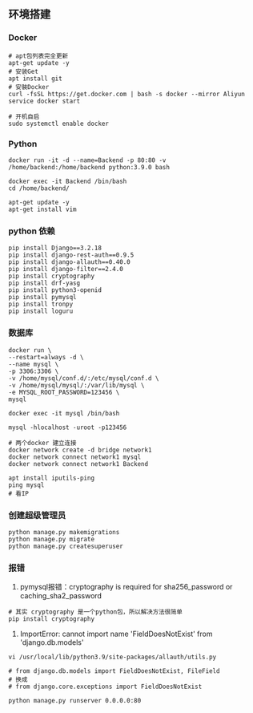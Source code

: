 ## 环境搭建

### Docker
```shell
# apt包列表完全更新
apt-get update -y
# 安装Get
apt install git
# 安裝Docker
curl -fsSL https://get.docker.com | bash -s docker --mirror Aliyun
service docker start

# 开机自启
sudo systemctl enable docker
```

### Python
```shell
docker run -it -d --name=Backend -p 80:80 -v /home/backend:/home/backend python:3.9.0 bash

docker exec -it Backend /bin/bash
cd /home/backend/

apt-get update -y
apt-get install vim
```

### python 依赖
```shell
pip install Django==3.2.18
pip install django-rest-auth==0.9.5
pip install django-allauth==0.40.0
pip install django-filter==2.4.0
pip install cryptography
pip install drf-yasg
pip install python3-openid
pip install pymysql
pip install tronpy
pip install loguru

```

### 数据库
```shell
docker run \
--restart=always -d \
--name mysql \
-p 3306:3306 \
-v /home/mysql/conf.d/:/etc/mysql/conf.d \
-v /home/mysql/mysql/:/var/lib/mysql \
-e MYSQL_ROOT_PASSWORD=123456 \
mysql
  
docker exec -it mysql /bin/bash

mysql -hlocalhost -uroot -p123456

# 两个docker 建立连接
docker network create -d bridge network1
docker network connect network1 mysql
docker network connect network1 Backend

apt install iputils-ping
ping mysql
# 看IP
```

### 创建超级管理员
```shell
python manage.py makemigrations
python manage.py migrate
python manage.py createsuperuser
```

### 报错
1. pymysql报错：cryptography is required for sha256_password or caching_sha2_password
```shell
# 其实 cryptography 是一个python包，所以解决方法很简单
pip install cryptography
```

1. ImportError: cannot import name 'FieldDoesNotExist' from 'django.db.models' 
```shell
vi /usr/local/lib/python3.9/site-packages/allauth/utils.py

# from django.db.models import FieldDoesNotExist, FileField
# 换成
# from django.core.exceptions import FieldDoesNotExist
```

```shell
python manage.py runserver 0.0.0.0:80

```